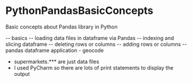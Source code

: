 # PythonPandasBasicConcepts
Basic concepts about Pandas library in Python

-- basics
-- loading data files in dataframe via Pandas
-- indexing and slicing dataframe
-- deleting rows or columns
-- adding rows or columns
-- pandas dataframe application - geocode

* supermarkets.*** are just data files
* I used PyCharm so there are lots of print statements to display the output

